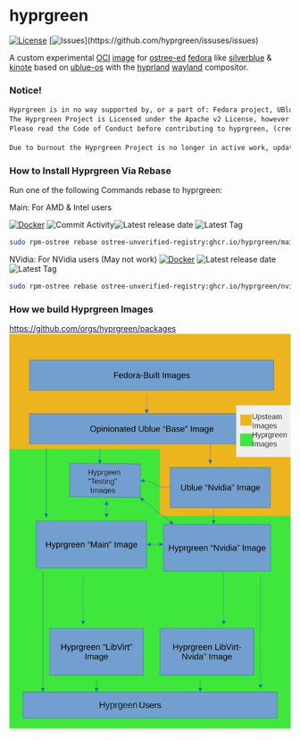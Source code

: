 # hyprgreen
[![License](https://img.shields.io/badge/License-Apache_2.0-blue.svg)](https://opensource.org/licenses/Apache-2.0) [![Issues](https://img.shields.io/github/issues/hyprgreen/issuses?color=pink&style=plastic')](https://github.com/hyprgreen/issuses/issues)

A custom experimental [OCI](https://opencontainers.org/) [image](https://manpages.ubuntu.com/manpages/jammy/en/man5/containers-dockerfile.5.html) for [ostree-ed](https://ostreedev.github.io/ostree/) [fedora](https://fedoraproject.org/) like [silverblue](https://silverblue.fedoraproject.org/) & [kinote](https://kinoite.fedoraproject.org/) based on [ublue-os](https://github.com/ublue-os/) with the [hyprland](https://hyprland.org/) [wayland](https://wayland.freedesktop.org/) compositor.

### Notice!
```txt
Hyprgreen is in no way supported by, or a part of: Fedora project, UBlue-OS, Hyprland or any other Software or Project mentioned.
The Hyprgreen Project is Licensed under the Apache v2 License, however you may be subject to other Licenses from other software incuded.
Please read the Code of Conduct before contributing to hyprgreen, (credit to ublue-os).

Due to burnout the Hyprgreen Project is no longer in active work, updates will be slow but assuming nothing breaks it should just work (and be automaticly up-to-date) for the most part.   
```

### How to Install Hyprgreen Via Rebase
Run one of the following Commands rebase to hyprgreen: 

Main: For AMD & Intel users

[![Docker](https://github.com/hyprgreen/main/actions/workflows/docker-publish.yml/badge.svg)](https://github.com/hyprgreen/main/actions/workflows/docker-publish.yml) ![Commit Activity](https://img.shields.io/github/commit-activity/w/hyprgreen/main?color=teal&label=Commit%20Activity&logo=github)![Latest release date](https://img.shields.io/github/release-date/hyprgreen/main?color=pink&label=Latest%20Release%20Date&logo=github)  ![Latest Tag](https://img.shields.io/github/v/tag/hyprgreen/main?color=lightblue&label=Latest%20Tag&logo=git&logoColor=lightblue&sort=semver)

```sh
sudo rpm-ostree rebase ostree-unverified-registry:ghcr.io/hyprgreen/main:latest
```
NVidia: For NVidia users (May not work)
 [![Docker](https://github.com/hyprgreen/nvidia/actions/workflows/docker-publish.yml/badge.svg)](https://github.com/hyprgreen/nvidia/actions/workflows/docker-publish.yml) ![Latest release date](https://img.shields.io/github/release-date/hyprgreen/nvidia?color=pink&label=Latest%20Release%20Date&logo=github) ![Latest Tag](https://img.shields.io/github/v/tag/hyprgreen/nvidia?color=lightblue&label=Latest%20Tag&logo=git&logoColor=lightblue&sort=semver)  

```sh
sudo rpm-ostree rebase ostree-unverified-registry:ghcr.io/hyprgreen/nvidia:latest
```
### How we build Hyprgreen Images
https://github.com/orgs/hyprgreen/packages
![Flowchat](https://raw.githubusercontent.com/hyprgreen/.github/main/Hyprgreen-FlowChart.webp)
